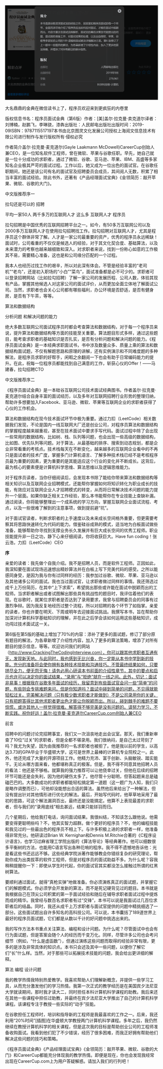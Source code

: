 ![image-20200723145317589](assets/image-20200723145317589.png)

大名鼎鼎的金典在微信读书上了，程序员欢迎来到更疯狂的内卷里



版权信息书名：程序员面试金典（第6版）作者：[美]盖尔·拉克曼·卖克道尔译者：刘博楠，赵鹏飞，李琳骁，漆犇出版社：人民邮电出版社出版时间：2019-09ISBN：9787115517197本书由北京图灵文化发展公司授权上海阅文信息技术有限公司进行制作与发行版权所有·侵权必究





作者简介盖尔·拉克曼·麦克道尔(Gayle Laakmann McDowell)CareerCup创始人兼CEO，是一位知名软件工程师，曾在微软、苹果与谷歌任职。早先，她自己就是一位十分成功的求职者，通过了微软、谷歌、亚马逊、苹果、IBM、高盛等多家知名企业极其严苛的面试过程。工作以后，她又成为一位出色的面试官。在谷歌任职期间，她还是该公司有名的面试官及招聘委员会成员，其间阅人无数，积累了相当丰富的面试经验。除此书外，还著有《产品经理面试宝典》《金领简历：敲开苹果、微软、谷歌的大门》。









中文版推荐序一

拉勾还是可以的 招聘 

平均一家50人   两千多万的互联网人才   这么多  互联网人才 程序员 

拉勾招聘是中国优秀的互联网招聘平台之一。如今，有50多万互联网公司以及2000多万互联网人才在使用拉勾招聘找工作。拉勾招聘对互联网人才，尤其是程序员这个群体非常了解。人才是一家公司最重要的资产，优秀的程序员永远稀缺！面试时，公司看重的不仅仅是候选人的经验，对于其文化契合度、基础算法，以及未来潜力的考察也越来越细致和深入。对求职者来说，找到一份称心如意的工作极其不易，需要精心准备，这也是和公司缘分匹配的一个过程。

我本人也经历过找工作的艰辛，所以对此深有体会。不管是经验丰富的“老司机”“老鸟”，还是初入职场的“小白”“菜鸟”，面试准备都是必不可少的。求职者可以登录招聘网站（比如拉勾招聘）了解一家公司的发展历程、公司人数，体验其现有产品，掌握其他候选人对这家公司的面试评价，从而更加全面立体地了解面试公司。当然，求职者也会关心公司都有哪些福利，办公环境是否舒适，是否有健身房，是否有下午茶，等等。

算法和数据结构  

分析问题  和解决问题的能力 

绝大多数互联网公司面试程序员时都会考查算法和数据结构，对于每一个程序员来说，提升算法和数据结构等方面的技能至关重要。算法题目形式多样，通过这些题目，能考查求职者的基础知识是否扎实，是否有分析问题和解决问题的能力。《程序员面试金典》是一本经典求职面试书，书中涉及数量众多、质量上乘的算法和数据结构面试题，不仅有解题思路和原理的讲解，还有实例演示和不同难度题的多种解法，是程序员求职的好帮手，闲暇之余翻阅一下也会有助于日常编码能力的提升。在此，祝每一位程序员都能找到自己满意的工作，斩获心仪的Offer！——马建春，拉勾招聘CTO



中文版推荐序二

《程序员面试金典》是一本硅谷互联网公司技术面试经典图书。作者盖尔·拉克曼·麦克道尔结合自身丰富的面试经历，以及多年对互联网招聘行业形势的整理归纳，帮助许多想要加入Facebook、亚马逊、微软、苹果等互联网企业的求职者获得了心仪的工作机会。

算法和数据结构在现今技术面试环节中极为重要。通过力扣（LeetCode）相关数据我们发现，不论是国内一线互联网大厂还是创业公司，对程序员算法和数据结构的掌握程度越来越重视，甚至在技术面试中要求手写代码。面试过程中除了会出现一些常用的数据结构，比如树、栈、队列等问题，也会出现一些高级的数据结构，比如图、优先队列等问题。对于算法，从最基础的排序、搜索到动态规划，都是企业非常看重的考核点。技术栈每天在不断变化，越来越多的互联网企业看中的不再只是面试者的技术广度，掌握多门计算机语言、了解多种技术栈已经不是考核程序员最为重要的因素，更为重要的是其能适应这个行业的变化并不断成长。这背后，最为核心的要素便是计算机科学思维、算法思维以及逻辑思维能力。

对于程序员读者，当你仔细阅读后，会发现本书除了能给你带来算法和数据结构等相关知识以及互联网企业招聘模式，还能帮你掌握如何将知识转化为职业成长的技能，有效应对互联网企业人才招聘模式的转变，从而将日常解决技术问题的能力提升一个层面。如果你缺乏相关工作经验，那么本书能帮你在专业技能上查缺补漏。通过阅读，你将能够整理出一个成系统的学习方向，掌握互联网企业面试流程、考点，以及一些很难了解到的注意事项，做到提前避“坑”。

对于面试官读者，判断求职者的上手速度以及未来成长空间格外重要，但更需要考察其将思路快速转化为代码的能力。借鉴硅谷成熟的模式，适当地为白板面试做些准备，能够帮助你寻找到支撑业务长久发展并有巨大成长空间的优秀工程师。职业技能提升非一日之功，静下心来仔细阅读，你将收获巨大。Have fun coding！张云浩，力扣（LeetCode）CEO



**序**

亲爱的读者：我先做个自我介绍。我不是招聘人员，而是软件工程师。正因如此，我深知要在面试现场迅速想出精妙算法并在白板上写下完美代码的感受。之所以能感同身受，是因为我与你有过同样的经历：我参加过谷歌、微软、苹果、亚马逊以及其他诸多公司的面试。我也当过面试官，让求职者做过同样的事情。我还筛选过成千上万份简历，在其中“上下求索”，希望挑出那些或许能在面试中脱颖而出的工程师。当求职者解出或者试图解出那些具有挑战性的题目时，我评估着他们的表现。在谷歌时，就某位求职者是否达到了录用要求，我曾与招聘委员会的同事有过激烈争辩。因为我反复地经历过整个流程，所以对招聘的各个环节了如指掌。亲爱的读者，你也许要在明天、下周或明年去迎接面试挑战。我撰写本书，旨在帮助你加深对计算机科学基础知识的理解，并在此之后学会该如何运用这些基础知识，成功闯过技术面试这一关。

第6版在第5版的基础上增加了70%的内容：添补了更多的面试题，修订了部分原有题目的解法，为各章新增了介绍性内容，加入了更多的算法策略，增添了对所有题目的提示信息，等等。欢迎访问我们的网站（http://www.CrackingTheCodingInterview.com），你可以跟其他求职者互通有无，发现新天地。与此同时，我也感到无比兴奋，你一定能从本书中学到新的技能。充分的准备将会使你拥有各种技术技能和沟通技巧。不管最终结果如何，只要拼尽全力，便无怨无悔！请务必用心研读本书前面的介绍性章节，其中的要点和启示也许可以决定你的面试结果，“录用”与“拒绝”就在一线之间。此外，切记：面试非易事！根据我在谷歌多年面试的经历，我留意到有些面试官会问一些“简单”的问题，有些则会专挑难题来问。但是你知道吗？面试中碰到简单的问题，不见得就能轻松过关。完美解决问题（只有极少数求职者才能做到）不是公司录用你的关键，只有把题答得比其他求职者更出色才能让你脱颖而出。所以，碰到棘手的难题不要惊慌，或许其他人一样觉得很难。解答得不够完美是没有问题的。请努力学习，不断实践。祝你好运！盖尔·拉克曼·麦克道尔CareerCup.com创始人兼CEO

前言



招聘中的问题讨论完招聘事宜，我们又一次沮丧地走出会议室。那天，我们重新审查了10位“过关”的求职者，但是全都不堪录用。我们很纳闷，是自己太过苛刻了吗？我尤为失望，因为由我推荐的一名求职者也被拒了。他是我以前的学生，以高达3.73的GPA毕业于华盛顿大学，这可是世界上最棒的计算机专业院校之一。此外，他还完成了大量的开源项目工作。他精力充沛、富于创新、头脑敏锐、踏实能干。无论从哪方面来看，他都堪称真正的极客。但是，我不得不同意其他招聘人员的看法：他还是不够格。就算我的强力推荐可以让他侥幸过关，但他在后续的招聘环节可能还是会失利，因为他的硬伤太多了。他尽管十分聪明，但答起题来总是磕磕巴巴的。大多数成功的求职者都能轻松搞定第一道题（这一题广为人知，我们只是略作调整而已），可他却没能想出合适的算法。虽然他后来给出了一种解法，但没有提出针对其他情形进行优化的解法。最后，开始写代码时，他草草地采用了最初的思路，可这个解法漏洞百出，最终还是没能搞定。他算不上表现最差的求职者，但与我们的“录用底线”相去甚远，结果只能铩羽而归。



几个星期后，他给我打电话，询问面试结果。我很纠结，不知该怎么跟他说。他需要变得更聪明些吗？不，他其实智力超群。做个更好的程序员？不，他的编程技能和我见过的一些最出色的程序员不相上下。与许多积极上进的求职者一样，他准备得非常充分。他研读过Brian W. Kernighan和Dennis M.Ritchie合著的《C程序设计语言》，也学习过麻省理工学院出版的《算法导论》等经典著作。他可以细数很多平衡树的方法，也能用C语言写出各种花哨的程序。我不得不遗憾地告诉他：光是看这些书还远远不够。这些经典学院派著作能够教会你错综复杂的研究理论，帮助你成为出类拔萃的软件工程师，但是对程序员的面试助益不多。为什么呢？容我稍稍提醒你一下：即使从学生时代起，你的面试官其实都没怎么接触过所谓的红黑树算法。



要顺利通过面试，就得“真枪实弹”地做准备。你必须演练真正的面试题，并掌握它们的解题模式。你必须学会开发新的算法，而不是死记硬背见过的题目。本书就是我根据自己在顶尖公司积累的第一手面试经验和随后在辅导求职者面试过程中提炼而成的精华。我曾经与数百名求职者有过“交锋”，本书可以说是我面试过几百位求职者后的结晶。同时，我还从成千上万求职者与面试官提供的问题中精挑细选了一部分。这些面试题出自许多知名的高科技公司。可以说，本书囊括了189道世界上最好的程序员面试题，它们都是从数以千计的好问题中挑选出来的。



我的写作方法本书重点关注算法、编程和设计问题。为什么呢？尽管面试中也会有行为面试题，但是答案会随个人的经历而千变万化。同样，尽管许多公司也会考问细节（例如，“什么是虚函数”），但通过演练这些问题而取得的经验非常有限，更多的是涉及非常具体的知识点。本书只会述及其中一些问题，以便你了解它们“长”什么样。当然，对于那些可以拓展技术技能的问题，我会给出更详细的解释。

算法 编程  设计问题 



我的教学热情我特别热爱教学。我喜欢帮助人们理解新概念，并提供一些学习工具，从而充分激发他们的学习热情。我第一次正式的教学经历是在美国宾夕法尼亚大学就读期间，那时我才读大二，同时担任本科计算机科学课程的助教。我后来还在其他一些课程中担任过助教，并最终在宾夕法尼亚大学推出了自己的计算机科学课程。该课程专注于教授一些实际的“动手”技能。



在谷歌担任工程师时，培训和指导新的工程师是我最喜欢的工作之一。后来，我还利用“20%时间”[插图]在华盛顿大学教授两门计算机科学课程。多年之后，我仍然继续在教授计算机科学的相关课程，但是这次我的目标是帮助创业公司的工程师准备收购面试。我看到他们犯了不少错误，经历了很多困难，而我正好拥有帮助他们解决这些问题的技巧和策略。



《程序员面试金典》《产品经理面试宝典》《金领简历：敲开苹果、微软、谷歌的大门》和CareerCup都能充分体现我的教学热情。即便是现在，你也会发现我经常出现在CareerCup.com上为用户答疑解惑。请加入我们的行列吧！